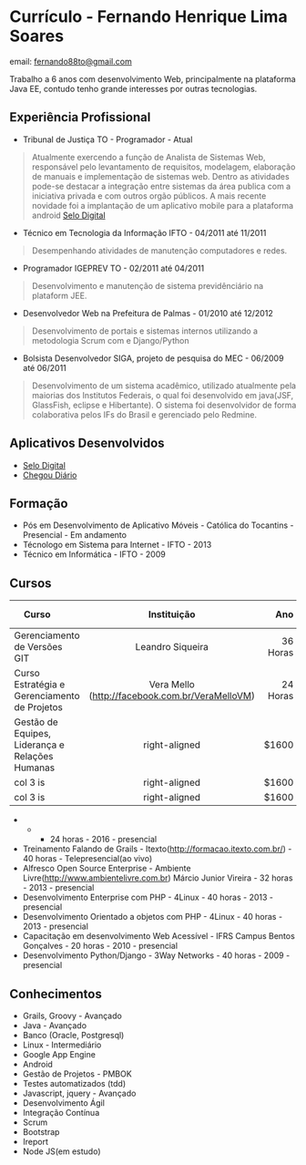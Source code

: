 # Currículo - Fernando Henrique Lima Soares

email: fernando88to@gmail.com


Trabalho a 6 anos com desenvolvimento Web, principalmente na plataforma Java EE, contudo tenho grande interesses por outras tecnologias.


## Experiência Profissional
* Tribunal de Justiça TO - Programador - Atual

> Atualmente exercendo a  função de Analista de Sistemas Web, responsável pelo levantamento de requisitos,  modelagem, elaboração de manuais e implementação de sistemas web. Dentro as atividades pode-se destacar a integração entre sistemas da área publica com a iniciativa privada e com outros orgão públicos. 
A mais recente novidade foi a implantação de um aplicativo mobile para a plataforma android [Selo Digital](https://play.google.com/store/apps/details?id=gov.br.to.tj.SeloDigital&hl=pt_BR)

* Técnico em Tecnologia da Informação IFTO  - 04/2011 até 11/2011

> Desempenhando atividades de manutenção computadores e redes.

* Programador IGEPREV TO - 02/2011 até 04/2011

> Desenvolvimento e manutenção de sistema previdênciário na plataform JEE.

* Desenvolvedor Web na Prefeitura de Palmas -  01/2010 até 12/2012

> Desenvolvimento de portais e sistemas internos utilizando  a metodologia Scrum com e Django/Python

* Bolsista Desenvolvedor SIGA, projeto de pesquisa do MEC  - 06/2009 até 06/2011

> Desenvolvimento de um sistema acadêmico, utilizado atualmente pela maiorias dos Institutos Federais, o qual foi desenvolvido em java(JSF, GlassFish, eclipse e Hibertante). O sistema foi desenvolvidor de forma colaborativa pelos IFs do Brasil e gerenciado pelo Redmine.

## Aplicativos Desenvolvidos

* [Selo Digital](https://play.google.com/store/apps/details?id=gov.br.to.tj.SeloDigital&hl=pt_BR)
* [Chegou Diário](https://play.google.com/store/apps/details?id=fernando88to.com.chegoudiario&hl=pt_BR)


## Formação

* Pós em Desenvolvimento de Aplicativo Móveis - Católica do Tocantins - Presencial - Em andamento
* Técnologo em Sistema para Internet - IFTO - 2013
* Técnico em Informática - IFTO - 2009


## Cursos

| Curso         | Instituição | Ano  | Carga Horária| Modalidade|
| ------------- |:-------------:| -----:| -----:| -----:|
| Gerenciamento de Versões GIT      |Leandro Siqueira | 36 Horas | 2016 |presencial |
| Curso Estratégia e Gerenciamento de Projetos      | Vera Mello (http://facebook.com.br/VeraMelloVM) | 24 Horas | 2016 |presencial |
| Gestão de Equipes, Liderança e Relações Humanas      | right-aligned | $1600 | $1600 |$1600 |
| col 3 is      | right-aligned | $1600 | $1600 |$1600 |
| col 3 is      | right-aligned | $1600 | $1600 |$1600 |



*  -   - 24 horas - 2016  - presencial
* Treinamento Falando de Grails - Itexto(http://formacao.itexto.com.br/) - 40 horas - Telepresencial(ao vivo) 
* Alfresco Open  Source Enterprise - Ambiente Livre(http://www.ambientelivre.com.br) Márcio Junior Vireira - 32 horas - 2013  - presencial
* Desenvolvimento Enterprise com PHP - 4Linux - 40 horas - 2013 - presencial
* Desenvolvimento Orientado a objetos  com  PHP - 4Linux - 40 horas - 2013 - presencial
* Capacitação em desenvolvimento Web Acessível - IFRS Campus Bentos Gonçalves - 20 horas - 2010 - presencial
* Desenvolvimento Python/Django - 3Way Networks  - 40 horas - 2009 - presencial


## Conhecimentos

* Grails, Groovy - Avançado
* Java - Avançado
* Banco (Oracle, Postgresql)   
* Linux - Intermediário
* Google App Engine
* Android 
* Gestão de Projetos - PMBOK
* Testes automatizados (tdd)
* Javascript, jquery - Avançado
* Desenvolvimento Ágil 
* Integração Contínua
* Scrum
* Bootstrap
* Ireport
* Node JS(em estudo)
 

 
